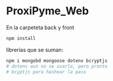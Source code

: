 # ProxiPyme_Web

En la carpeteta back y front

```bash
npm install
```

librerias que se suman:

```bash
npm i mongobd mongoose dotenv bcryptjs
# dotenv aun no se usarlo, pero pronto
# bcyptjs para hashear la pass
```
